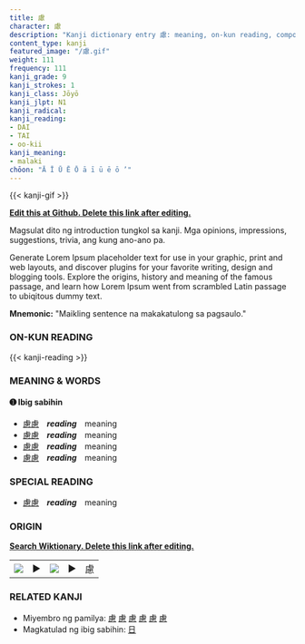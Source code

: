 ```yaml
---
title: 慮
character: 慮
description: "Kanji dictionary entry 慮: meaning, on-kun reading, compounds, origin, related kanji"
content_type: kanji
featured_image: "/慮.gif"
weight: 111
frequency: 111
kanji_grade: 9
kanji_strokes: 1
kanji_class: Jōyō
kanji_jlpt: N1
kanji_radical: 
kanji_reading: 
- DAI
- TAI
- oo-kii
kanji_meaning:
- malaki
chōon: "Ā Ī Ū Ē Ō ā ī ū ē ō ’"
---
```

[//]: # (Don't edit the line below. Kanji animated GIF code is automatically generated.)
{{< kanji-gif >}}

[//]: # (Edit below this line.)

**[Edit this at Github. Delete this link after editing.](https://github.com/tim0g/tim/tree/main/content/kanji/慮/index.md)**

Magsulat dito ng introduction tungkol sa kanji. Mga opinions, impressions, suggestions, trivia, ang kung ano-ano pa.

Generate Lorem Ipsum placeholder text for use in your graphic, print and web layouts, and discover plugins for your favorite writing, design and blogging tools. Explore the origins, history and meaning of the famous passage, and learn how Lorem Ipsum went from scrambled Latin passage to ubiqitous dummy text.
 
**Mnemonic:** "Maikling sentence na makakatulong sa pagsaulo."

### ON-KUN READING

[//]: # (Don't edit the line below. ON-KUN READING code is automatically generated.)
{{< kanji-reading >}}

### MEANING & WORDS

#### ➊ **Ibig sabihin**
  - [慮](../慮)[慮](../慮)　***reading***　meaning
  - [慮](../慮)[慮](../慮)　***reading***　meaning
  - [慮](../慮)[慮](../慮)　***reading***　meaning
  - [慮](../慮)[慮](../慮)　***reading***　meaning

### SPECIAL READING
  - [慮](../慮)[慮](../慮)　***reading***　meaning

### ORIGIN

**[Search Wiktionary. Delete this link after editing.](https://wiktionary.org/wiki/慮)**
<table class="kanji-table"><tr><td>
<img src="60px-慮-bronze.svg.png">
</td><td>▶</td><td>
<img src="60px-慮-oracle.svg.png">
</td><td>▶</td>
<td class="kanji-origin">慮</td>
</tr></table>

### RELATED KANJI
- Miyembro ng pamilya: [慮](../慮) [慮](../慮) [慮](../慮) [慮](../慮) [慮](../慮) [慮](../慮)
- Magkatulad ng ibig sabihin: [日](../日)
